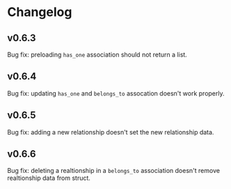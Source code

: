 # Changelog

## v0.6.3
Bug fix: preloading `has_one` association should not return a list.  
  
## v0.6.4
Bug fix: updating `has_one` and `belongs_to` assocation doesn't work properly.  
  
## v0.6.5
Bug fix: adding a new relationship doesn't set the new relationship data.  
  
## v0.6.6
Bug fix: deleting a realtionship in a `belongs_to` association doesn't remove realtionship data from struct.  